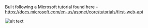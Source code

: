 Built following a Microsoft tutorial found here - https://docs.microsoft.com/en-us/aspnet/core/tutorials/first-web-api

![alt text](https://docs.microsoft.com/en-us/aspnet/core/tutorials/first-web-api/_static/architecture.png)



